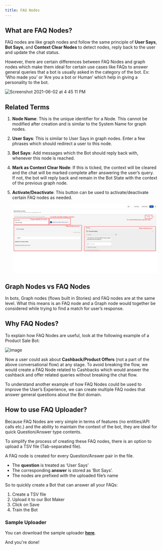 ```yaml
---
title: FAQ Nodes
---
```


## What are FAQ Nodes?

FAQ nodes are like graph nodes and follow the same principle of **User Says**, **Bot Says**, and **Context Clear Nodes** to detect nodes, reply back to the user and update the chat status.

However, there are certain differences between FAQ Nodes and graph nodes which make them ideal for certain use cases like FAQs to answer general queries that a bot is usually asked in the category of the bot. Ex: ‘Who made you’ or ‘Are you a bot or Human’ which help in giving a personality to the bot.

![Screenshot 2021-06-02 at 4 45 11 PM](https://user-images.githubusercontent.com/55389979/120471240-1b0f6e80-c3c2-11eb-9fa6-02bd5dbd16a9.png)

## Related Terms

1. **Node Name**: This is the unique identifier for a Node. This cannot be modified after creation and is similar to the System Name for graph nodes.
2. **User Says**: This is similar to User Says in graph nodes. Enter a few phrases which should redirect a user to this node.
3. **Bot Says**: Add messages which the Bot should reply back with, whenever this node is reached.
4. **Mark as Context Clear Node**: If this is ticked, the context will be cleared and the chat will be marked complete after answering the user’s query. If not, the bot will reply back and remain in the Bot State with the context of the previous graph node.
5. **Activate/Deactivate**: This button can be used to activate/deactivate certain FAQ nodes as needed.

   ![General Nodes](assets/general_node_terms.png 'How to Create/Edit a General Node?')
   
## Graph Nodes vs FAQ Nodes

In bots, Graph nodes (flows built in Stories) and FAQ nodes are at the same level. What this means is an FAQ node and a Graph node would together be considered while trying to find a match for user’s response.

## Why FAQ Nodes?

To explain how FAQ Nodes are useful, look at the following example of a Product Sale Bot:

![image](https://user-images.githubusercontent.com/75118325/113535142-3f341680-95f0-11eb-81ad-a7a3bc68205a.png)

Now a user could ask about **Cashback/Product Offers** (not a part of the above conversational flow) at any stage. To avoid breaking the flow, we would create a FAQ Node related to Cashbacks which would answer the cashback and offer related queries without breaking the chat flow.

To understand another example of how FAQ Nodes could be used to improve the User’s Experience, we can create multiple FAQ nodes that answer general questions about the Bot domain. 

## How to use FAQ Uploader?

Because FAQ Nodes are very simple in terms of features (no entities/API calls etc.) and the ability to maintain the context of the bot, they are ideal for quick Question/Answer type contents.

To simplify the process of creating these FAQ nodes, there is an option to upload a TSV file (Tab-separated file).

A FAQ node is created for every Question/Answer pair in the file.

- The **question** is treated as ‘User Says’
- The corresponding **answer** is stored as ‘Bot Says’.
- The nodes are prefixed with the uploaded file’s name

So to quickly create a Bot that can answer all your FAQs:

1. Create a TSV file
2. Upload it to our Bot Maker
3. Click on Save
4. Train the Bot

### Sample Uploader

You can download the sample uploader [**here**](asset/tsvuploader.tsv).

And you're done!
